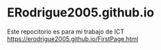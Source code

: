 # ERodrigue2005.github.io
Este repocitorio es para mi trabajo de ICT
https://erodrigue2005.github.io/FirstPage.html
